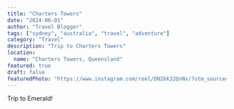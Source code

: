 ```yaml
---
title: "Charters Towers"
date: "2024-06-01"
author: "Travel Blogger"
tags: ["sydney", "australia", "travel", "adventure"]
category: "Travel"
description: "Trip to Charters Towers"
location:
  name: "Charters Towers, Queensland"
featured: true
draft: false
featuredPhoto: "https://www.instagram.com/reel/DN2bk32QnNx/?utm_source=ig_web_copy_link&igsh=MzRlODBiNWFlZA=="
---
```


Trip to Emerald!
